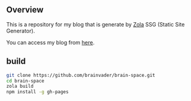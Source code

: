 ## Overview

This is a repository for my blog that is generate by [Zola](https://github.com/getzola/zola) SSG (Static Site Generator).

You can access my blog from [here](https://brainvader.github.io/brain-space/).

## build

```bash
git clone https://github.com/brainvader/brain-space.git
cd brain-space
zola build
npm install -g gh-pages
```
